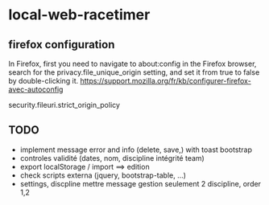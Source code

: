 # local-web-racetimer

## firefox configuration

In Firefox, first you need to navigate to about:config in the Firefox browser, 
search for the privacy.file_unique_origin setting, 
and set it from true to false by double-clicking it.
https://support.mozilla.org/fr/kb/configurer-firefox-avec-autoconfig

security.fileuri.strict_origin_policy

## TODO

- implement message error and info (delete, save,) with toast bootstrap
- controles validité (dates, nom, discipline intégrité team)
- export localStorage / import ==> edition
- check scripts externa (jquery, bootstrap-table, ...)
- settings, discpline mettre message gestion seulement 2 discipline, order 1,2